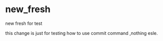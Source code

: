 # new_fresh
new fresh for test

this change is just for testing how to use commit command ,nothing esle.
